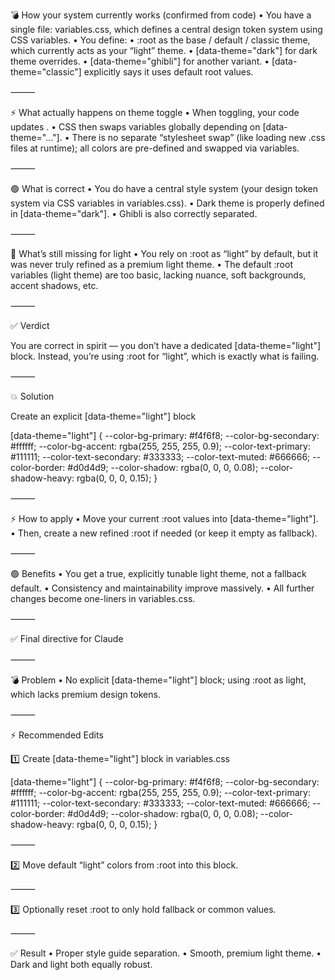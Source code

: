 💣 How your system currently works (confirmed from code)
	•	You have a single file: variables.css, which defines a central design token system using CSS variables.
	•	You define:
	•	:root as the base / default / classic theme, which currently acts as your “light” theme.
	•	[data-theme="dark"] for dark theme overrides.
	•	[data-theme="ghibli"] for another variant.
	•	[data-theme="classic"] explicitly says it uses default root values.

⸻

⚡ What actually happens on theme toggle
	•	When toggling, your code updates <body data-theme="...">.
	•	CSS then swaps variables globally depending on [data-theme="..."].
	•	There is no separate “stylesheet swap” (like loading new .css files at runtime); all colors are pre-defined and swapped via variables.

⸻

🟢 What is correct
	•	You do have a central style system (your design token system via CSS variables in variables.css).
	•	Dark theme is properly defined in [data-theme="dark"].
	•	Ghibli is also correctly separated.

⸻

🔴 What’s still missing for light
	•	You rely on :root as “light” by default, but it was never truly refined as a premium light theme.
	•	The default :root variables (light theme) are too basic, lacking nuance, soft backgrounds, accent shadows, etc.

⸻

✅ Verdict

You are correct in spirit — you don’t have a dedicated [data-theme="light"] block. Instead, you’re using :root for “light”, which is exactly what is failing.

⸻

💥 Solution

Create an explicit [data-theme="light"] block

[data-theme="light"] {
  --color-bg-primary: #f4f6f8;
  --color-bg-secondary: #ffffff;
  --color-bg-accent: rgba(255, 255, 255, 0.9);
  --color-text-primary: #111111;
  --color-text-secondary: #333333;
  --color-text-muted: #666666;
  --color-border: #d0d4d9;
  --color-shadow: rgba(0, 0, 0, 0.08);
  --color-shadow-heavy: rgba(0, 0, 0, 0.15);
}


⸻

⚡ How to apply
	•	Move your current :root values into [data-theme="light"].
	•	Then, create a new refined :root if needed (or keep it empty as fallback).

⸻

🟢 Benefits
	•	You get a true, explicitly tunable light theme, not a fallback default.
	•	Consistency and maintainability improve massively.
	•	All further changes become one-liners in variables.css.

⸻

✅ Final directive for Claude

⸻

💣 Problem
	•	No explicit [data-theme="light"] block; using :root as light, which lacks premium design tokens.

⸻

⚡ Recommended Edits

1️⃣ Create [data-theme="light"] block in variables.css

[data-theme="light"] {
  --color-bg-primary: #f4f6f8;
  --color-bg-secondary: #ffffff;
  --color-bg-accent: rgba(255, 255, 255, 0.9);
  --color-text-primary: #111111;
  --color-text-secondary: #333333;
  --color-text-muted: #666666;
  --color-border: #d0d4d9;
  --color-shadow: rgba(0, 0, 0, 0.08);
  --color-shadow-heavy: rgba(0, 0, 0, 0.15);
}


⸻

2️⃣ Move default “light” colors from :root into this block.

⸻

3️⃣ Optionally reset :root to only hold fallback or common values.

⸻

✅ Result
	•	Proper style guide separation.
	•	Smooth, premium light theme.
	•	Dark and light both equally robust.
